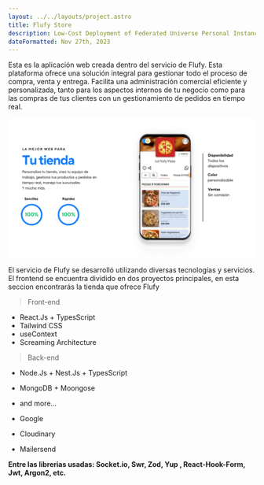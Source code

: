 ```yaml
---
layout: ../../layouts/project.astro
title: Flufy Store
description: Low-Cost Deployment of Federated Universe Personal Instances
dateFormatted: Nov 27th, 2023
---
```


Esta es la aplicación web creada dentro del servicio de Flufy. Esta plataforma ofrece una solución integral para gestionar todo el proceso de compra, venta y entrega. Facilita una administración comercial eficiente y personalizada, tanto para los aspectos internos de tu negocio como para las compras de tus clientes con un gestionamiento de pedidos en tiempo real.

<a href="https://flufy.com.ar/" target="_blank" rel="noopener noreferrer">
  <img src="/public/assets/images/projects/flufystore.png" alt="Flufy store page" />
</a>

El servicio de Flufy se desarrolló utilizando diversas tecnologías y servicios. El frontend se encuentra dividido en dos proyectos principales, en esta seccion encontrarás la tienda que ofrece Flufy

> Front-end

- React.Js + TypesScript
- Tailwind CSS
- useContext
- Screaming Architecture

> Back-end

- Node.Js + Nest.Js + TypesScript
- MongoDB + Moongose
- and more...

- Google
- Cloudinary
- Mailersend

**Entre las librerias usadas: Socket.io, Swr, Zod, Yup , React-Hook-Form, Jwt, Argon2, etc.**
